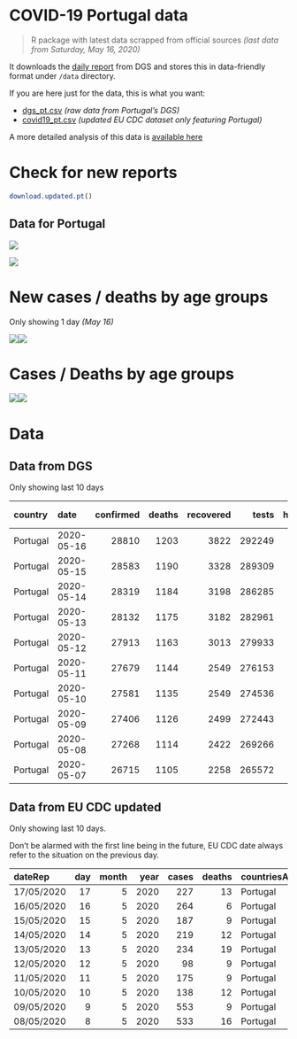 COVID-19 Portugal data
================

> R package with latest data scrapped from official sources *(last data
> from Saturday, May 16, 2020)*

It downloads the [daily
report](https://covid19.min-saude.pt/relatorio-de-situacao/) from DGS
and stores this in data-friendly format under `/data` directory.

If you are here just for the data, this is what you want:

  - [dgs\_pt.csv](raw/master/data/dgs_pt.csv) *(raw data from Portugal’s
    DGS)*
  - [covid19\_pt.csv](raw/master/data/covid19_pt.csv) *(updated EU CDC
    dataset only featuring Portugal)*

A more detailed analysis of this data is [available
here](https://averissimo.github.io/covid19-analysis/portugal.html)

# Check for new reports

``` r
download.updated.pt()
```

## Data for Portugal

![](README_files/figure-gfm/unnamed-chunk-7-1.svg)<!-- -->

![](README_files/figure-gfm/unnamed-chunk-8-1.svg)<!-- -->

# New cases / deaths by age groups

Only showing 1 day *(May
16)*

![](README_files/figure-gfm/unnamed-chunk-10-1.svg)<!-- -->![](README_files/figure-gfm/unnamed-chunk-10-2.svg)<!-- -->

# Cases / Deaths by age groups

![](README_files/figure-gfm/unnamed-chunk-11-1.svg)<!-- -->![](README_files/figure-gfm/unnamed-chunk-11-2.svg)<!-- -->

# Data

## Data from DGS

Only showing last 10
days

| country  | date       | confirmed | deaths | recovered |  tests | hospitalized | in.icu | confirmed\_m\_00-09 | confirmed\_w\_00-09 | confirmed\_m\_10-19 | confirmed\_w\_10-19 | confirmed\_m\_20-29 | confirmed\_w\_20-29 | confirmed\_m\_30-39 | confirmed\_w\_30-39 | confirmed\_m\_40-49 | confirmed\_w\_40-49 | confirmed\_m\_50-59 | confirmed\_w\_50-59 | confirmed\_m\_60-69 | confirmed\_w\_60-69 | confirmed\_m\_70-79 | confirmed\_w\_70-79 | confirmed\_m\_80+ | confirmed\_w\_80+ | death\_m\_00-09 | death\_w\_00-09 | death\_m\_10-19 | death\_w\_10-19 | death\_m\_20-29 | death\_w\_20-29 | death\_m\_30-39 | death\_w\_30-39 | death\_m\_40-49 | death\_w\_40-49 | death\_m\_50-59 | death\_w\_50-59 | death\_m\_60-69 | death\_w\_60-69 | death\_m\_70-79 | death\_w\_70-79 | death\_m\_80+ | death\_w\_80+ |
| :------- | :--------- | --------: | -----: | --------: | -----: | -----------: | -----: | ------------------: | ------------------: | ------------------: | ------------------: | ------------------: | ------------------: | ------------------: | ------------------: | ------------------: | ------------------: | ------------------: | ------------------: | ------------------: | ------------------: | ------------------: | ------------------: | ----------------: | ----------------: | --------------: | --------------: | --------------: | --------------: | --------------: | --------------: | --------------: | --------------: | --------------: | --------------: | --------------: | --------------: | --------------: | --------------: | --------------: | --------------: | ------------: | ------------: |
| Portugal | 2020-05-16 |     28810 |   1203 |      3822 | 292249 |          657 |    115 |                 259 |                 253 |                 421 |                 484 |                1565 |                1986 |                1796 |                2393 |                1941 |                2887 |                1931 |                2932 |                1494 |                1726 |                1127 |                1281 |              1406 |              2928 |               0 |               0 |               0 |               0 |               1 |               0 |               0 |               0 |               7 |               6 |              28 |              12 |              69 |              38 |             136 |              99 |           344 |           463 |
| Portugal | 2020-05-15 |     28583 |   1190 |      3328 | 289309 |          673 |    112 |                 251 |                 248 |                 418 |                 475 |                1547 |                1962 |                1781 |                2376 |                1926 |                2870 |                1914 |                2910 |                1481 |                1714 |                1125 |                1277 |              1394 |              2914 |               0 |               0 |               0 |               0 |               1 |               0 |               0 |               0 |               7 |               6 |              28 |              12 |              67 |              38 |             136 |              99 |           337 |           459 |
| Portugal | 2020-05-14 |     28319 |   1184 |      3198 | 286285 |          680 |    108 |                 246 |                 245 |                 411 |                 469 |                1519 |                1931 |                1753 |                2348 |                1905 |                2853 |                1895 |                2897 |                1469 |                1706 |                1116 |                1272 |              1383 |              2901 |               0 |               0 |               0 |               0 |               1 |               0 |               0 |               0 |               7 |               6 |              28 |              11 |              67 |              37 |             136 |              99 |           337 |           455 |
| Portugal | 2020-05-13 |     28132 |   1175 |      3182 | 282961 |          692 |    103 |                 245 |                 239 |                 406 |                 466 |                1501 |                1910 |                1741 |                2331 |                1887 |                2841 |                1876 |                2870 |                1463 |                1704 |                1111 |                1271 |              1378 |              2892 |               0 |               0 |               0 |               0 |               1 |               0 |               0 |               0 |               6 |               6 |              28 |              10 |              67 |              37 |             136 |              96 |           335 |           453 |
| Portugal | 2020-05-12 |     27913 |   1163 |      3013 | 279933 |          709 |    113 |                 242 |                 236 |                 401 |                 463 |                1489 |                1883 |                1717 |                2310 |                1865 |                2828 |                1857 |                2853 |                1455 |                1704 |                1107 |                1258 |              1364 |              2881 |               0 |               0 |               0 |               0 |               1 |               0 |               0 |               0 |               6 |               6 |              28 |              10 |              66 |              35 |             136 |              95 |           332 |           448 |
| Portugal | 2020-05-11 |     27679 |   1144 |      2549 | 276153 |          805 |    112 |                 237 |                 236 |                 394 |                 455 |                1474 |                1860 |                1700 |                2289 |                1839 |                2810 |                1835 |                2838 |                1448 |                1694 |                1105 |                1253 |              1349 |              2863 |               0 |               0 |               0 |               0 |               1 |               0 |               0 |               0 |               5 |               6 |              27 |               9 |              64 |              35 |             134 |              94 |           326 |           443 |
| Portugal | 2020-05-10 |     27581 |   1135 |      2549 | 274536 |          797 |    112 |                 233 |                 235 |                 390 |                 452 |                1467 |                1848 |                1695 |                2288 |                1831 |                2809 |                1827 |                2830 |                1447 |                1687 |                1102 |                1251 |              1344 |              2845 |               0 |               0 |               0 |               0 |               1 |               0 |               0 |               0 |               5 |               6 |              27 |               9 |              63 |              34 |             133 |              94 |           324 |           439 |
| Portugal | 2020-05-09 |     27406 |   1126 |      2499 | 272443 |          815 |    120 |                 230 |                 235 |                 386 |                 445 |                1443 |                1839 |                1679 |                2273 |                1816 |                2798 |                1806 |                2815 |                1434 |                1683 |                1095 |                1244 |              1342 |              2843 |               0 |               0 |               0 |               0 |               1 |               0 |               0 |               0 |               5 |               6 |              27 |               9 |              63 |              34 |             133 |              93 |           323 |           432 |
| Portugal | 2020-05-08 |     27268 |   1114 |      2422 | 269266 |          842 |    127 |                 229 |                 235 |                 381 |                 438 |                1439 |                1831 |                1668 |                2264 |                1807 |                2791 |                1801 |                2804 |                1429 |                1668 |                1090 |                1228 |              1337 |              2828 |               0 |               0 |               0 |               0 |               1 |               0 |               0 |               0 |               5 |               5 |              24 |               9 |              61 |              34 |             133 |              93 |           321 |           428 |
| Portugal | 2020-05-07 |     26715 |   1105 |      2258 | 265572 |          874 |    135 |                 223 |                 231 |                 373 |                 431 |                1397 |                1796 |                1626 |                2191 |                1757 |                2736 |                1769 |                2746 |                1396 |                1638 |                1079 |                1210 |              1327 |              2789 |               0 |               0 |               0 |               0 |               1 |               0 |               0 |               0 |               5 |               5 |              24 |               9 |              61 |              34 |             132 |              91 |           320 |           423 |

## Data from EU CDC updated

Only showing last 10 days.

Don’t be alarmed with the first line being in the future, EU CDC date
always refer to the situation on the previous
day.

| dateRep    | day | month | year | cases | deaths | countriesAndTerritories | geoId | countryterritoryCode | popData2018 | continentExp |
| :--------- | --: | ----: | ---: | ----: | -----: | :---------------------- | :---- | :------------------- | ----------: | :----------- |
| 17/05/2020 |  17 |     5 | 2020 |   227 |     13 | Portugal                | PT    | PRT                  |    10281762 | NA           |
| 16/05/2020 |  16 |     5 | 2020 |   264 |      6 | Portugal                | PT    | PRT                  |    10281762 | NA           |
| 15/05/2020 |  15 |     5 | 2020 |   187 |      9 | Portugal                | PT    | PRT                  |    10281762 | Europe       |
| 14/05/2020 |  14 |     5 | 2020 |   219 |     12 | Portugal                | PT    | PRT                  |    10281762 | Europe       |
| 13/05/2020 |  13 |     5 | 2020 |   234 |     19 | Portugal                | PT    | PRT                  |    10281762 | Europe       |
| 12/05/2020 |  12 |     5 | 2020 |    98 |      9 | Portugal                | PT    | PRT                  |    10281762 | Europe       |
| 11/05/2020 |  11 |     5 | 2020 |   175 |      9 | Portugal                | PT    | PRT                  |    10281762 | Europe       |
| 10/05/2020 |  10 |     5 | 2020 |   138 |     12 | Portugal                | PT    | PRT                  |    10281762 | Europe       |
| 09/05/2020 |   9 |     5 | 2020 |   553 |      9 | Portugal                | PT    | PRT                  |    10281762 | Europe       |
| 08/05/2020 |   8 |     5 | 2020 |   533 |     16 | Portugal                | PT    | PRT                  |    10281762 | Europe       |
